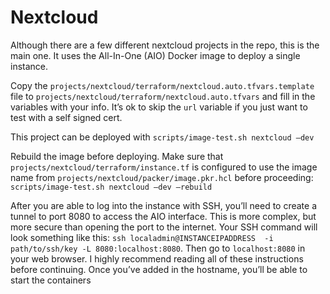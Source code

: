# Nextcloud

Although there are a few different nextcloud projects in the repo, this is the main one.  It uses the All-In-One (AIO) Docker image to deploy a single instance.  

Copy the `projects/nextcloud/terraform/nextcloud.auto.tfvars.template` file to `projects/nextcloud/terraform/nextcloud.auto.tfvars` and fill in the variables with your info.  It’s ok to skip the `url` variable if you just want to test with a self signed cert.

This project can be deployed with
`scripts/image-test.sh nextcloud –dev`

Rebuild the image before deploying.  Make sure that `projects/nextcloud/terraform/instance.tf` is configured to use the image name from `projects/nextcloud/packer/image.pkr.hcl` before proceeding:
`scripts/image-test.sh nextcloud –dev –rebuild`

After you are able to log into the instance with SSH, you’ll need to create a tunnel to port 8080 to access the AIO interface.  This is more complex, but more secure than opening the port to the internet.  Your SSH command will look something like this: `ssh localadmin@INSTANCEIPADDRESS  -i path/to/ssh/key -L 8080:localhost:8080`.  Then go to `localhost:8080` in your web browser.  I highly recommend reading all of these instructions before continuing.  Once you’ve added in the hostname, you’ll be able to start the containers
